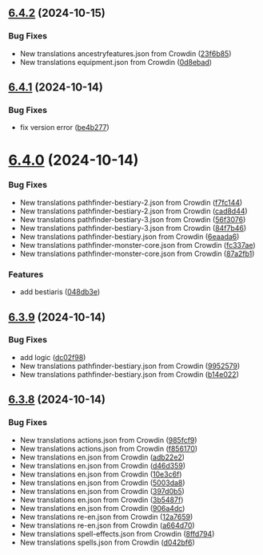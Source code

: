 ## [6.4.2](https://github.com/allnnde/pf2e-esp-translation/compare/v6.4.1...v6.4.2) (2024-10-15)


### Bug Fixes

* New translations ancestryfeatures.json from Crowdin ([23f6b85](https://github.com/allnnde/pf2e-esp-translation/commit/23f6b85175822472a06415fa17f463fb73ca2fb0))
* New translations equipment.json from Crowdin ([0d8ebad](https://github.com/allnnde/pf2e-esp-translation/commit/0d8ebadb293967ba8c3a62d936b8b9444f2cd699))



## [6.4.1](https://github.com/allnnde/pf2e-esp-translation/compare/v6.4.0...v6.4.1) (2024-10-14)


### Bug Fixes

* fix version error ([be4b277](https://github.com/allnnde/pf2e-esp-translation/commit/be4b2773f7512eabafc66706f1f84f07f076ea0e))



# [6.4.0](https://github.com/allnnde/pf2e-esp-translation/compare/v6.3.9...v6.4.0) (2024-10-14)


### Bug Fixes

* New translations pathfinder-bestiary-2.json from Crowdin ([f7fc144](https://github.com/allnnde/pf2e-esp-translation/commit/f7fc14490c408d0444353f39f14a9dc53f281e3f))
* New translations pathfinder-bestiary-2.json from Crowdin ([cad8d44](https://github.com/allnnde/pf2e-esp-translation/commit/cad8d444ad9b1738fd045a3d2fc8f8b9e962bc69))
* New translations pathfinder-bestiary-3.json from Crowdin ([56f3076](https://github.com/allnnde/pf2e-esp-translation/commit/56f30768eb360776070a1f0f534c30a2b394ef9c))
* New translations pathfinder-bestiary-3.json from Crowdin ([84f7b46](https://github.com/allnnde/pf2e-esp-translation/commit/84f7b46e8e6d3bff4b806894be0874677bd71fbe))
* New translations pathfinder-bestiary.json from Crowdin ([6eaada6](https://github.com/allnnde/pf2e-esp-translation/commit/6eaada65b8c86d38098fe10852884d6f9330f104))
* New translations pathfinder-monster-core.json from Crowdin ([fc337ae](https://github.com/allnnde/pf2e-esp-translation/commit/fc337ae84f30d6649d5836f9c10bd8a3e82d3475))
* New translations pathfinder-monster-core.json from Crowdin ([87a2fb1](https://github.com/allnnde/pf2e-esp-translation/commit/87a2fb1465d7a885cd85b31f6a6591d6e17d7f2b))


### Features

* add bestiaris ([048db3e](https://github.com/allnnde/pf2e-esp-translation/commit/048db3e23f4a2121e50be06ac042b30abf44f723))



## [6.3.9](https://github.com/allnnde/pf2e-esp-translation/compare/v6.3.8...v6.3.9) (2024-10-14)


### Bug Fixes

* add logic ([dc02f98](https://github.com/allnnde/pf2e-esp-translation/commit/dc02f98dac91fbfdf4540ff783dd45f7d4c73ddc))
* New translations pathfinder-bestiary.json from Crowdin ([9952579](https://github.com/allnnde/pf2e-esp-translation/commit/995257970b63d38586129b57aa860d0814b2f777))
* New translations pathfinder-bestiary.json from Crowdin ([b14e022](https://github.com/allnnde/pf2e-esp-translation/commit/b14e02276c68328e69a4e1c8779138f102003720))



## [6.3.8](https://github.com/allnnde/pf2e-esp-translation/compare/v6.3.7...v6.3.8) (2024-10-14)


### Bug Fixes

* New translations actions.json from Crowdin ([985fcf9](https://github.com/allnnde/pf2e-esp-translation/commit/985fcf9bf432ef3c8e40b3d75c38b1209cd9eb91))
* New translations actions.json from Crowdin ([f856170](https://github.com/allnnde/pf2e-esp-translation/commit/f8561704cd6165931afa3f74936c6a9f2c30f915))
* New translations en.json from Crowdin ([adb22e2](https://github.com/allnnde/pf2e-esp-translation/commit/adb22e21785c9f6f04afe8dd29579f662a7bfb60))
* New translations en.json from Crowdin ([d46d359](https://github.com/allnnde/pf2e-esp-translation/commit/d46d3594054db80c442063da12dbd533e2cec5f6))
* New translations en.json from Crowdin ([10e3c6f](https://github.com/allnnde/pf2e-esp-translation/commit/10e3c6f042a15f545d8a80f0d3162fe9953f7546))
* New translations en.json from Crowdin ([5003da8](https://github.com/allnnde/pf2e-esp-translation/commit/5003da8bf11ad8a03c98cc599fde53bdf966d13c))
* New translations en.json from Crowdin ([397d0b5](https://github.com/allnnde/pf2e-esp-translation/commit/397d0b5a62b53f82828d5cf26f33f8b38b572b5a))
* New translations en.json from Crowdin ([3b5487f](https://github.com/allnnde/pf2e-esp-translation/commit/3b5487fa2cbca94a5ee1c2542cdf428779bf4039))
* New translations en.json from Crowdin ([906a4dc](https://github.com/allnnde/pf2e-esp-translation/commit/906a4dc26757dbbd500caf93d9652425a62f4182))
* New translations re-en.json from Crowdin ([12a7659](https://github.com/allnnde/pf2e-esp-translation/commit/12a7659e6b8751cec7d2da260fe88ef99c8a4121))
* New translations re-en.json from Crowdin ([a664d70](https://github.com/allnnde/pf2e-esp-translation/commit/a664d70011d7f7198c9d690b203f37b42f803379))
* New translations spell-effects.json from Crowdin ([8ffd794](https://github.com/allnnde/pf2e-esp-translation/commit/8ffd794c8ac9f070942904406dc6ed197e162f58))
* New translations spells.json from Crowdin ([d042bf6](https://github.com/allnnde/pf2e-esp-translation/commit/d042bf65d8ceff5a65858a6585c6cd18028f639f))



